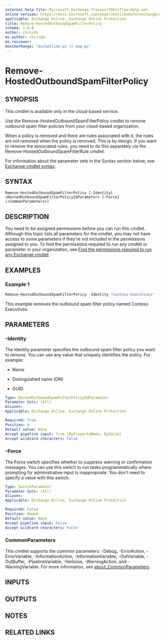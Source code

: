 ```yaml
---
external help file: Microsoft.Exchange.TransportMailflow-Help.xml
online version: https://docs.microsoft.com/powershell/module/exchange/antispam-antimalware/remove-hostedoutboundspamfilterpolicy
applicable: Exchange Online, Exchange Online Protection
title: Remove-HostedOutboundSpamFilterPolicy
schema: 2.0.0
author: chrisda
ms.author: chrisda
ms.reviewer:
monikerRange: "exchonline-ps || eop-ps"
---
```


# Remove-HostedOutboundSpamFilterPolicy

## SYNOPSIS
This cmdlet is available only in the cloud-based service.

Use the Remove-HostedOutboundSpamFilterPolicy cmdlet to remove outbound spam filter policies from your cloud-based organization.

When a policy is removed and there are rules associated with it, the rules are not removed when the policy is removed. This is by design. If you want to remove the associated rules, you need to do this separately via the Remove-HostedOutboundSpamFilterRule cmdlet.

For information about the parameter sets in the Syntax section below, see [Exchange cmdlet syntax](https://docs.microsoft.com/powershell/exchange/exchange-server/exchange-cmdlet-syntax).

## SYNTAX

```
Remove-HostedOutboundSpamFilterPolicy [-Identity] <HostedOutboundSpamFilterPolicyIdParameter> [-Force] [<CommonParameters>]
```

## DESCRIPTION
You need to be assigned permissions before you can run this cmdlet. Although this topic lists all parameters for the cmdlet, you may not have access to some parameters if they're not included in the permissions assigned to you. To find the permissions required to run any cmdlet or parameter in your organization, see [Find the permissions required to run any Exchange cmdlet](https://docs.microsoft.com/powershell/exchange/exchange-server/find-exchange-cmdlet-permissions).

## EXAMPLES

### Example 1
```powershell
Remove-HostedOutboundSpamFilterPolicy -Identity "Contoso Executives"
```

This example removes the outbound spam filter policy named Contoso Executives.

## PARAMETERS

### -Identity
The Identity parameter specifies the outbound spam filter policy you want to remove. You can use any value that uniquely identifies the policy. For example:

- Name

- Distinguished name (DN)

- GUID

```yaml
Type: HostedOutboundSpamFilterPolicyIdParameter
Parameter Sets: (All)
Aliases:
Applicable: Exchange Online, Exchange Online Protection

Required: True
Position: 0
Default value: None
Accept pipeline input: True (ByPropertyName, ByValue)
Accept wildcard characters: False
```

### -Force
The Force switch specifies whether to suppress warning or confirmation messages. You can use this switch to run tasks programmatically where prompting for administrative input is inappropriate. You don't need to specify a value with this switch.

```yaml
Type: SwitchParameter
Parameter Sets: (All)
Aliases:
Applicable: Exchange Online, Exchange Online Protection

Required: False
Position: Named
Default value: None
Accept pipeline input: False
Accept wildcard characters: False
```

### CommonParameters
This cmdlet supports the common parameters: -Debug, -ErrorAction, -ErrorVariable, -InformationAction, -InformationVariable, -OutVariable, -OutBuffer, -PipelineVariable, -Verbose, -WarningAction, and -WarningVariable. For more information, see [about_CommonParameters](https://go.microsoft.com/fwlink/p/?LinkID=113216).

## INPUTS

###  

## OUTPUTS

###  

## NOTES

## RELATED LINKS
